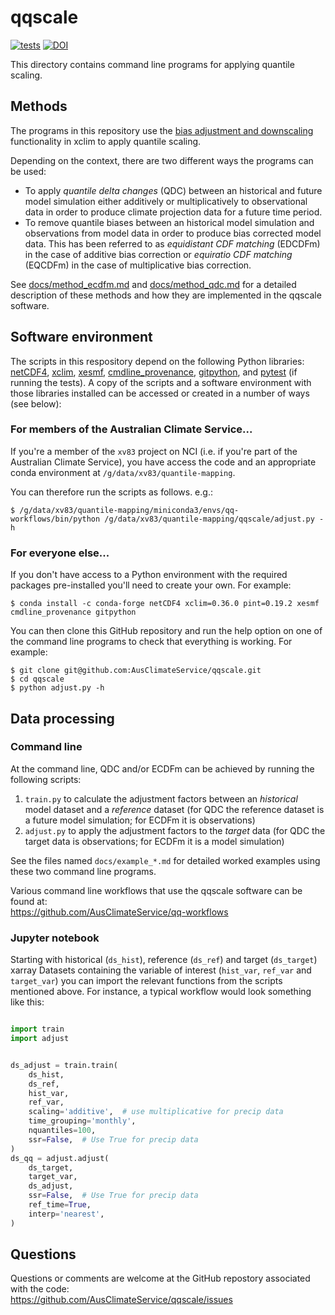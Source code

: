 # qqscale

[![tests](https://github.com/climate-innovation-hub/qqscale/actions/workflows/tests.yml/badge.svg)](https://github.com/climate-innovation-hub/qqscale/actions/workflows/tests.yml) 
[![DOI](https://zenodo.org/badge/DOI/10.5281/zenodo.12523626.svg)](https://doi.org/10.5281/zenodo.12523626)

This directory contains command line programs for applying quantile scaling. 

## Methods

The programs in this repository use the
[bias adjustment and downscaling](https://xclim.readthedocs.io/en/stable/sdba.html)
functionality in xclim to apply quantile scaling.

Depending on the context, there are two different ways the programs can be used:
- To apply *quantile delta changes* (QDC) between an historical and future model simulation
  either additively or multiplicatively to observational data in order to produce
  climate projection data for a future time period.
- To remove quantile biases between an historical model simulation and observations
  from model data in order to produce bias corrected model data.
  This has been referred to as
  *equidistant CDF matching* (EDCDFm) in the case of additive bias correction or
  *equiratio CDF matching* (EQCDFm) in the case of multiplicative bias correction.

See [docs/method_ecdfm.md](docs/method_ecdfm.md) and [docs/method_qdc.md](docs/method_qdc.md) for a detailed description
of these methods and how they are implemented in the qqscale software.

## Software environment

The scripts in this respository depend on the following Python libraries:
[netCDF4](https://unidata.github.io/netcdf4-python/),
[xclim](https://xclim.readthedocs.io),
[xesmf](https://xesmf.readthedocs.io),
[cmdline_provenance](https://cmdline-provenance.readthedocs.io),
[gitpython](https://gitpython.readthedocs.io),
and [pytest](https://docs.pytest.org) (if running the tests).
A copy of the scripts and a software environment with those libraries installed
can be accessed or created in a number of ways (see below):

### For members of the Australian Climate Service...

If you're a member of the `xv83` project on NCI
(i.e. if you're part of the Australian Climate Service),
you have access the code and an appropriate conda environment
at `/g/data/xv83/quantile-mapping`.

You can therefore run the scripts as follows. e.g.:

```
$ /g/data/xv83/quantile-mapping/miniconda3/envs/qq-workflows/bin/python /g/data/xv83/quantile-mapping/qqscale/adjust.py -h
```

### For everyone else...

If you don't have access to a Python environment with the required packages
pre-installed you'll need to create your own.
For example:

```
$ conda install -c conda-forge netCDF4 xclim=0.36.0 pint=0.19.2 xesmf cmdline_provenance gitpython
```

You can then clone this GitHub repository and run the help option
on one of the command line programs to check that everything is working.
For example:

```
$ git clone git@github.com:AusClimateService/qqscale.git
$ cd qqscale
$ python adjust.py -h
```

## Data processing

### Command line
  
At the command line, QDC and/or ECDFm can be achieved by running the following scripts:
1. `train.py` to calculate the adjustment factors between an *historical* model dataset and a *reference* dataset
   (for QDC the reference dataset is a future model simulation; for ECDFm it is observations)
1. `adjust.py` to apply the adjustment factors to the *target* data
   (for QDC the target data is observations; for ECDFm it is a model simulation)

See the files named `docs/example_*.md` for detailed worked examples using these two command line programs.

Various command line workflows that use the qqscale software can be found at:  
https://github.com/AusClimateService/qq-workflows

### Jupyter notebook

Starting with historical (`ds_hist`), reference (`ds_ref`) and target (`ds_target`) xarray Datasets
containing the variable of interest (`hist_var`, `ref_var` and `target_var`)
you can import the relevant functions from the scripts mentioned above.
For instance,
a typical workflow would look something like this:

```python

import train
import adjust


ds_adjust = train.train(
    ds_hist,
    ds_ref,
    hist_var,
    ref_var,
    scaling='additive',  # use multiplicative for precip data
    time_grouping='monthly',
    nquantiles=100,
    ssr=False,  # Use True for precip data
)
ds_qq = adjust.adjust(
    ds_target,
    target_var,
    ds_adjust,
    ssr=False,  # Use True for precip data
    ref_time=True,
    interp='nearest', 
)
```

## Questions

Questions or comments are welcome at the GitHub repostory
associated with the code:  
https://github.com/AusClimateService/qqscale/issues
